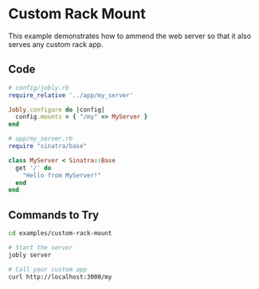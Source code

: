 # Custom Rack Mount

This example demonstrates how to ammend the web server so that it also serves any custom rack app.

## Code

```ruby
# config/jobly.rb
require_relative '../app/my_server'

Jobly.configure do |config|
  config.mounts = { "/my" => MyServer }
end
```

```ruby
# app/my_server.rb
require "sinatra/base"

class MyServer < Sinatra::Base
  get '/' do
    "Hello from MyServer!"
  end
end
```


## Commands to Try

```bash
cd examples/custom-rack-mount

# Start the server
jobly server

# Call your custom app
curl http://localhost:3000/my
```


